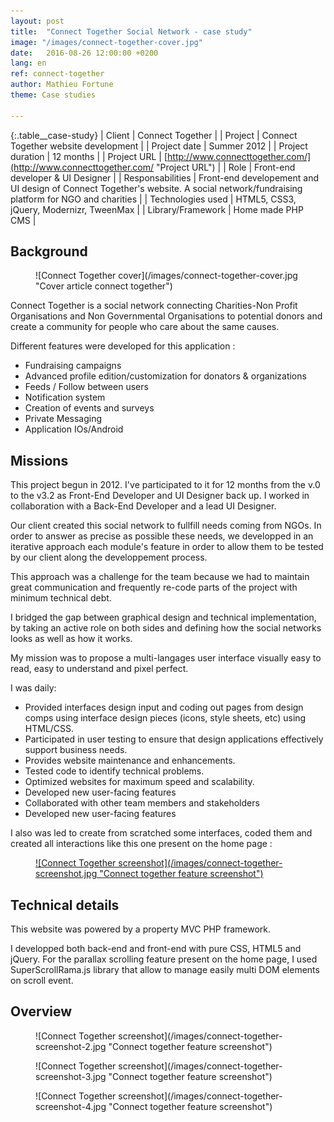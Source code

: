 ```yaml
---
layout: post
title:  "Connect Together Social Network - case study"
image: "/images/connect-together-cover.jpg"
date:   2016-08-26 12:00:00 +0200
lang: en
ref: connect-together
author: Mathieu Fortune
theme: Case studies

---
```


{:.table__case-study}
| Client            | Connect Together |
| Project           | Connect Together website development |
| Project date      | Summer 2012 |
| Project duration  | 12 months |
| Project URL       | [http://www.connecttogether.com/](http://www.connecttogether.com/ "Project URL") |
| Role              | Front-end developer & UI Designer |
| Responsabilities  | Front-end developement and UI design of Connect Together's website. A social network/fundraising platform for NGO and charities |
| Technologies used | HTML5, CSS3, jQuery, Modernizr, TweenMax |
| Library/Framework | Home made PHP CMS |


## Background

<div class="large">
  <figure markdown="1" class="text-center">
  ![Connect Together cover](/images/connect-together-cover.jpg "Cover article connect together")
  </figure>
</div>

Connect Together is a social network connecting Charities-Non Profit Organisations and Non Governmental Organisations to potential donors and create a community for people who care about the same causes.

Different features were developed for this application :

* Fundraising campaigns
* Advanced profile edition/customization for donators & organizations
* Feeds / Follow between users
* Notification system
* Creation of events and surveys
* Private Messaging
* Application IOs/Android


## Missions

This project begun in 2012. I've participated to it for 12 months from the v.0 to the v3.2 as Front-End Developer and UI Designer back up. I worked in collaboration with a Back-End Developer and a lead UI Designer.

Our client created this social network to fullfill needs coming from NGOs. In order to answer as precise as possible these needs, we developped in an iterative approach each module's feature in order to allow them to be tested by our client along the developpement process.

This approach was a challenge for the team because we had to maintain great communication and frequently re-code parts of the project with minimum technical debt.

I bridged the gap between graphical design and technical implementation, by taking an active role on both sides and defining how the social networks looks as well as how it works.

My mission was to propose a multi-langages user interface visually easy to read, easy to understand and pixel perfect.

I was daily:

* Provided interfaces design input and coding out pages from design comps using  interface design pieces (icons, style sheets, etc) using HTML/CSS.
* Participated in user testing to ensure that design applications effectively support business needs.
* Provides website maintenance and enhancements.
* Tested code to identify technical problems.
* Optimized websites for maximum speed and scalability.
* Developed new user-facing features
* Collaborated with other team members and stakeholders
* Developed new user-facing features

I also was led to create from scratched some interfaces, coded them and created all interactions like this one present on the home page :

<figure markdown="1" class="text-center">
<a href="http://www.connecttogether.com/" title="Connect Together scrolling feature">
  ![Connect Together screenshot](/images/connect-together-screenshot.jpg "Connect together feature screenshot")
</a>
</figure>


## Technical details

This website was powered by a property MVC PHP framework.

I developped both back-end and front-end with pure CSS, HTML5 and jQuery. For the parallax scrolling feature present on the home page, I used SuperScrollRama.js library that allow to manage easily multi DOM elements on scroll event.


## Overview

<figure markdown="1" class="text-center">
![Connect Together screenshot](/images/connect-together-screenshot-2.jpg "Connect together feature screenshot")
</figure>
<figure markdown="1" class="text-center">
![Connect Together screenshot](/images/connect-together-screenshot-3.jpg "Connect together feature screenshot")
</figure>
<figure markdown="1" class="text-center">
![Connect Together screenshot](/images/connect-together-screenshot-4.jpg "Connect together feature screenshot")
</figure>


